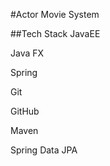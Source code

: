 #Actor Movie System

##Tech Stack
JavaEE

Java FX

Spring

Git

GitHub

Maven

Spring Data JPA







